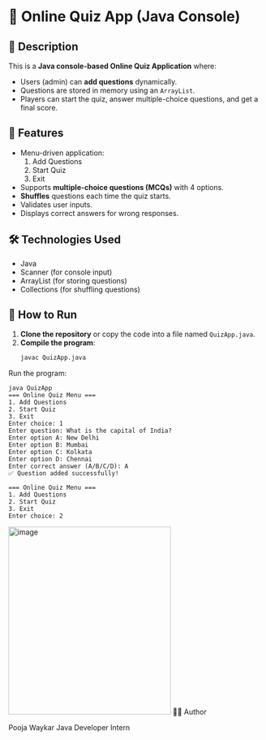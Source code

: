 # 📝 Online Quiz App (Java Console)

## 📜 Description
This is a **Java console-based Online Quiz Application** where:
- Users (admin) can **add questions** dynamically.
- Questions are stored in memory using an `ArrayList`.
- Players can start the quiz, answer multiple-choice questions, and get a final score.

## 🚀 Features
- Menu-driven application:
  1. Add Questions
  2. Start Quiz
  3. Exit
- Supports **multiple-choice questions (MCQs)** with 4 options.
- **Shuffles** questions each time the quiz starts.
- Validates user inputs.
- Displays correct answers for wrong responses.

## 🛠 Technologies Used
- Java
- Scanner (for console input)
- ArrayList (for storing questions)
- Collections (for shuffling questions)

## 📂 How to Run
1. **Clone the repository** or copy the code into a file named `QuizApp.java`.
2. **Compile the program**:
   ```bash
   javac QuizApp.java
   ```
Run the program:
```
java QuizApp
=== Online Quiz Menu ===
1. Add Questions
2. Start Quiz
3. Exit
Enter choice: 1
Enter question: What is the capital of India?
Enter option A: New Delhi
Enter option B: Mumbai
Enter option C: Kolkata
Enter option D: Chennai
Enter correct answer (A/B/C/D): A
✅ Question added successfully!

=== Online Quiz Menu ===
1. Add Questions
2. Start Quiz
3. Exit
Enter choice: 2
```
<img width="320" height="370" alt="image" src="https://github.com/user-attachments/assets/9a56d78d-15d4-4629-8ca8-f545f4d14f3a" />
👨‍💻 Author

Pooja Waykar
Java Developer Intern

